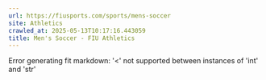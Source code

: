 ```yaml
---
url: https://fiusports.com/sports/mens-soccer
site: Athletics
crawled_at: 2025-05-13T10:17:16.443059
title: Men's Soccer - FIU Athletics
---
```


Error generating fit markdown: '<' not supported between instances of 'int' and 'str'